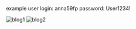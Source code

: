 example user
login: anna59fp
password: User1234!

![blog1](https://github.com/user-attachments/assets/8af81656-0ca2-4ab9-9e74-99beabc4f8cc)
![blog2](https://github.com/user-attachments/assets/ae042a65-3850-4d5d-83f7-563e3533898e)
